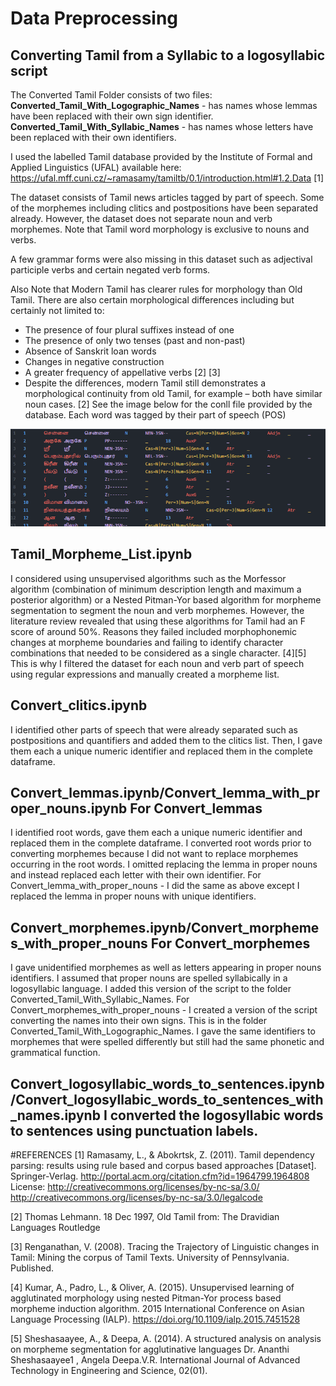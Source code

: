 # Data Preprocessing
## Converting Tamil from a Syllabic to a logosyllabic script

The Converted Tamil Folder consists of two files:
<strong>Converted_Tamil_With_Logographic_Names</strong> - has names whose lemmas have been replaced with their own sign identifier.
<strong>Converted_Tamil_With_Syllabic_Names</strong> - has names whose letters have been replaced with their own identifiers.

I used the labelled Tamil database provided by the Institute of Formal and Applied Linguistics (UFAL) available here: https://ufal.mff.cuni.cz/~ramasamy/tamiltb/0.1/introduction.html#1.2.Data [1]

The dataset consists of Tamil news articles tagged by part of speech. Some of the morphemes including clitics and postpositions have been separated already. However, the dataset does not separate noun and verb morphemes. Note that Tamil word morphology is exclusive to nouns and verbs.

A few grammar forms were also missing in this dataset such as adjectival participle verbs and certain negated verb forms.

Also Note that Modern Tamil has clearer rules for morphology than Old Tamil. There are also certain morphological differences including but certainly not limited to:
 - The presence of four plural suffixes instead of one
 - The presence of only two tenses (past and non-past)
 - Absence of Sanskrit loan words
 - Changes in negative construction
 - A greater frequency of appellative verbs [2] [3]
 - Despite the differences, modern Tamil still demonstrates a morphological continuity from old Tamil, for example – both have similar noun cases. [2] See the image below for the conll file provided by the database. Each word was tagged by their part of speech (POS)

<img src = "https://github.com/Kee2u/Deciphering_the_Indus_Valley_Script/blob/main/Preprocessing/Pictures/Tamil_data.png?raw=true">

## Tamil_Morpheme_List.ipynb
I considered using unsupervised algorithms such as the Morfessor algorithm (combination of minimum description length and maximum a posterior algorithm) or a Nested Pitman-Yor based algorithm for morpheme segmentation to segment the noun and verb morphemes. However, the literature review revealed that using these algorithms for Tamil had an F score of around 50%. Reasons they failed included morphophonemic changes at morpheme boundaries and failing to identify character combinations that needed to be considered as a single character. [4][5] This is why I filtered the dataset for each noun and verb part of speech using regular expressions and manually created a morpheme list.

## Convert_clitics.ipynb 
I identified other parts of speech that were already separated such as postpositions and quantifiers and added them to the clitics list. Then, I gave them each a unique numeric identifier and replaced them in the complete dataframe.

## Convert_lemmas.ipynb/Convert_lemma_with_proper_nouns.ipynb For Convert_lemmas 
I identified root words, gave them each a unique numeric identifier and replaced them in the complete dataframe. I converted root words prior to converting morphemes because I did not want to replace morphemes occurring in the root words. I omitted replacing the lemma in proper nouns and instead replaced each letter with their own identifier. For Convert_lemma_with_proper_nouns - I did the same as above except I replaced the lemma in proper nouns with unique identifiers.

## Convert_morphemes.ipynb/Convert_morphemes_with_proper_nouns For Convert_morphemes 
I gave unidentified morphemes as well as letters appearing in proper nouns identifiers. I assumed that proper nouns are spelled syllabically in a logosyllabic language. I added this version of the script to the folder Converted_Tamil_With_Syllabic_Names. For Convert_morphemes_with_proper_nouns - I created a version of the script converting the names into their own signs. This is in the folder Converted_Tamil_With_Logographic_Names. I gave the same identifiers to morphemes that were spelled differently but still had the same phonetic and grammatical function.

## Convert_logosyllabic_words_to_sentences.ipynb/Convert_logosyllabic_words_to_sentences_with_names.ipynb I converted the logosyllabic words to sentences using punctuation labels.

#REFERENCES
[1] Ramasamy, L., & Abokrtsk, Z. (2011). Tamil dependency parsing: results using rule based and corpus based approaches [Dataset]. Springer-Verlag. http://portal.acm.org/citation.cfm?id=1964799.1964808 License: http://creativecommons.org/licenses/by-nc-sa/3.0/ http://creativecommons.org/licenses/by-nc-sa/3.0/legalcode

[2] Thomas Lehmann. 18 Dec 1997, Old Tamil from: The Dravidian Languages Routledge

[3] Renganathan, V. (2008). Tracing the Trajectory of Linguistic changes in Tamil: Mining the corpus of Tamil Texts. University of Pennsylvania. Published.

[4] Kumar, A., Padro, L., & Oliver, A. (2015). Unsupervised learning of agglutinated morphology using nested Pitman-Yor process based morpheme induction algorithm. 2015 International Conference on Asian Language Processing (IALP). https://doi.org/10.1109/ialp.2015.7451528

[5] Sheshasaayee, A., & Deepa, A. (2014). A structured analysis on analysis on morpheme segmentation for agglutinative languages Dr. Ananthi Sheshasaayee1 , Angela Deepa.V.R. International Journal of Advanced Technology in Engineering and Science, 02(01).
